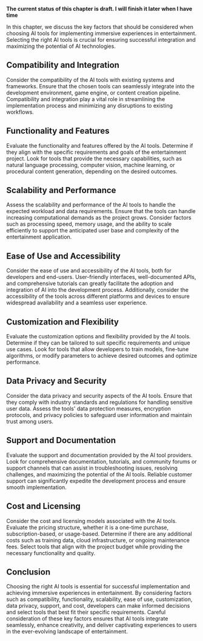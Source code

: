 **The current status of this chapter is draft. I will finish it later when I have time**

In this chapter, we discuss the key factors that should be considered when choosing AI tools for implementing immersive experiences in entertainment. Selecting the right AI tools is crucial for ensuring successful integration and maximizing the potential of AI technologies.

Compatibility and Integration
-----------------------------

Consider the compatibility of the AI tools with existing systems and frameworks. Ensure that the chosen tools can seamlessly integrate into the development environment, game engine, or content creation pipeline. Compatibility and integration play a vital role in streamlining the implementation process and minimizing any disruptions to existing workflows.

Functionality and Features
--------------------------

Evaluate the functionality and features offered by the AI tools. Determine if they align with the specific requirements and goals of the entertainment project. Look for tools that provide the necessary capabilities, such as natural language processing, computer vision, machine learning, or procedural content generation, depending on the desired outcomes.

Scalability and Performance
---------------------------

Assess the scalability and performance of the AI tools to handle the expected workload and data requirements. Ensure that the tools can handle increasing computational demands as the project grows. Consider factors such as processing speed, memory usage, and the ability to scale efficiently to support the anticipated user base and complexity of the entertainment application.

Ease of Use and Accessibility
-----------------------------

Consider the ease of use and accessibility of the AI tools, both for developers and end-users. User-friendly interfaces, well-documented APIs, and comprehensive tutorials can greatly facilitate the adoption and integration of AI into the development process. Additionally, consider the accessibility of the tools across different platforms and devices to ensure widespread availability and a seamless user experience.

Customization and Flexibility
-----------------------------

Evaluate the customization options and flexibility provided by the AI tools. Determine if they can be tailored to suit specific requirements and unique use cases. Look for tools that allow developers to train models, fine-tune algorithms, or modify parameters to achieve desired outcomes and optimize performance.

Data Privacy and Security
-------------------------

Consider the data privacy and security aspects of the AI tools. Ensure that they comply with industry standards and regulations for handling sensitive user data. Assess the tools' data protection measures, encryption protocols, and privacy policies to safeguard user information and maintain trust among users.

Support and Documentation
-------------------------

Evaluate the support and documentation provided by the AI tool providers. Look for comprehensive documentation, tutorials, and community forums or support channels that can assist in troubleshooting issues, resolving challenges, and maximizing the potential of the AI tools. Reliable customer support can significantly expedite the development process and ensure smooth implementation.

Cost and Licensing
------------------

Consider the cost and licensing models associated with the AI tools. Evaluate the pricing structure, whether it is a one-time purchase, subscription-based, or usage-based. Determine if there are any additional costs such as training data, cloud infrastructure, or ongoing maintenance fees. Select tools that align with the project budget while providing the necessary functionality and quality.

Conclusion
----------

Choosing the right AI tools is essential for successful implementation and achieving immersive experiences in entertainment. By considering factors such as compatibility, functionality, scalability, ease of use, customization, data privacy, support, and cost, developers can make informed decisions and select tools that best fit their specific requirements. Careful consideration of these key factors ensures that AI tools integrate seamlessly, enhance creativity, and deliver captivating experiences to users in the ever-evolving landscape of entertainment.
